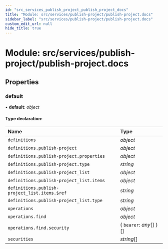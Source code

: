```yaml
---
id: "src_services_publish_project_publish_project_docs"
title: "Module: src/services/publish-project/publish-project.docs"
sidebar_label: "src/services/publish-project/publish-project.docs"
custom_edit_url: null
hide_title: true
---
```


# Module: src/services/publish-project/publish-project.docs

## Properties

### default

• **default**: *object*

#### Type declaration:

Name | Type |
:------ | :------ |
`definitions` | *object* |
`definitions.publish-project` | *object* |
`definitions.publish-project.properties` | *object* |
`definitions.publish-project.type` | *string* |
`definitions.publish-project_list` | *object* |
`definitions.publish-project_list.items` | *object* |
`definitions.publish-project_list.items.$ref` | *string* |
`definitions.publish-project_list.type` | *string* |
`operations` | *object* |
`operations.find` | *object* |
`operations.find.security` | { `bearer`: *any*[]  }[] |
`securities` | *string*[] |
